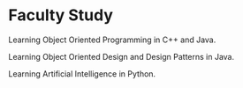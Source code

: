 # Faculty Study


Learning Object Oriented Programming in C++ and Java. 

Learning Object Oriented Design and Design Patterns in  Java.

Learning Artificial Intelligence in Python.
